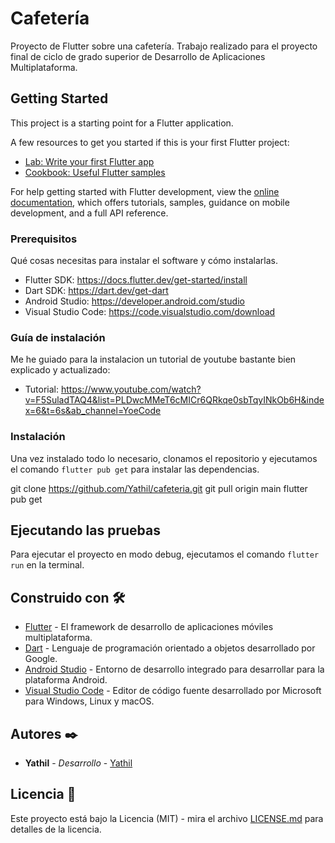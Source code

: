 # Cafetería

Proyecto de Flutter sobre una cafetería.
Trabajo realizado para el proyecto final de ciclo de grado superior de Desarrollo de Aplicaciones Multiplataforma.

## Getting Started

This project is a starting point for a Flutter application.

A few resources to get you started if this is your first Flutter project:

- [Lab: Write your first Flutter app](https://docs.flutter.dev/get-started/codelab)
- [Cookbook: Useful Flutter samples](https://docs.flutter.dev/cookbook)

For help getting started with Flutter development, view the
[online documentation](https://docs.flutter.dev/), which offers tutorials,
samples, guidance on mobile development, and a full API reference.

### Prerequisitos

Qué cosas necesitas para instalar el software y cómo instalarlas.

- Flutter SDK: https://docs.flutter.dev/get-started/install
- Dart SDK: https://dart.dev/get-dart
- Android Studio: https://developer.android.com/studio
- Visual Studio Code: https://code.visualstudio.com/download

### Guía de instalación

Me he guiado para la instalacion un tutorial de youtube bastante bien explicado y actualizado:

- Tutorial: https://www.youtube.com/watch?v=F5SuladTAQ4&list=PLDwcMMeT6cMICr6QRkqe0sbTqyINkOb6H&index=6&t=6s&ab_channel=YoeCode

### Instalación

Una vez instalado todo lo necesario, clonamos el repositorio y ejecutamos el comando `flutter pub get` para instalar las dependencias.

git clone https://github.com/Yathil/cafeteria.git
git pull origin main
flutter pub get

## Ejecutando las pruebas

Para ejecutar el proyecto en modo debug, ejecutamos el comando `flutter run` en la terminal.

## Construido con 🛠️

- [Flutter](https://flutter.dev/) - El framework de desarrollo de aplicaciones móviles multiplataforma.
- [Dart](https://dart.dev/) - Lenguaje de programación orientado a objetos desarrollado por Google.
- [Android Studio](https://developer.android.com/studio) - Entorno de desarrollo integrado para desarrollar para la plataforma Android.
- [Visual Studio Code](https://code.visualstudio.com/) - Editor de código fuente desarrollado por Microsoft para Windows, Linux y macOS.

## Autores ✒️

- **Yathil** - _Desarrollo_ - [Yathil](https://github.com/Yathil)

## Licencia 📄

Este proyecto está bajo la Licencia (MIT) - mira el archivo [LICENSE.md](LICENSE.md) para detalles de la licencia.
